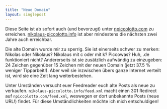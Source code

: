 ```yaml
---
title: "Neue Domain"
layout: singlepost
---
```


Diese Seite ist ab sofort auch (und bevorzugt) unter [npiccolotto.com](http://npiccolotto.com) zu erreichen. [nikolaus-piccolotto.info](http://nikolaus-piccolotto.info) ist aber mindestens die nächsten zwei Jahre auch erreichbar.

Die alte Domain wurde mir zu sperrig. Sie ist einerseits schwer zu merken: Nikolas oder Nikolaus? Nikolaus mit c oder mit k? Piccowas? Huh, .de funktioniert nicht? Andererseits ist sie zusätzlich aufwändig zu einzugeben: 24 Zeichen gegenüber 15 Zeichen mit der neuen Domain (jetzt 37.5 % weniger Tipparbeit!). Aber weil sie inzwischen übers ganze Internet verteilt ist, wird sie eine Zeit lang weiterbestehen. 

Unter Umständen versucht euer Feedreader euch alte Posts als neue zu verkaufen. ``nikolaus-piccolotto.info/feed.xml`` macht einen 301 Redirect auf ``npiccolotto.com/feed.xml``, weswegen er dort unbekannte Posts (neue URL!) findet. Für diese Umständlichkeiten möchte ich mich entschuldigen!
